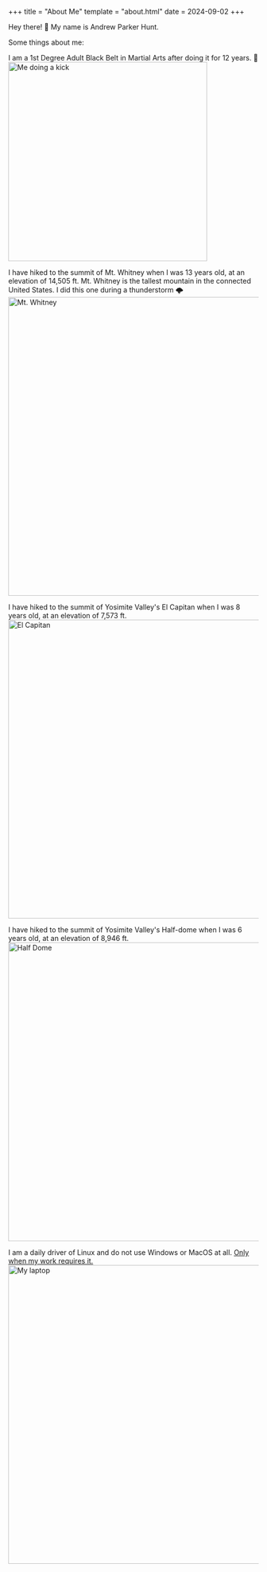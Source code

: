 +++
title = "About Me"
template = "about.html"
date = 2024-09-02
+++

Hey there! 👋 My name is <span class="bolded">Andrew Parker Hunt</span>.


Some things about me:

I am a 1st Degree Adult Black Belt in Martial Arts after doing it for 12 years. 🥋
<img height=400 src="/images/🥋.jpg" alt="Me doing a kick">

I have hiked to the summit of Mt. Whitney when I was 13 years old, at an elevation of 14,505 ft. Mt. Whitney is the tallest mountain in the connected United States. I did this one during a thunderstorm 🌩️
<a href="https://en.wikipedia.org/wiki/Mount_Whitney" target="_blank" title="Wikipedia"><img width=600 src="https://www.worldatlas.com/upload/1a/b6/d5/shutterstock-1183484947.jpg" alt="Mt. Whitney"></a>

I have hiked to the summit of Yosimite Valley's El Capitan when I was 8 years old, at an elevation of 7,573 ft.
<a href="https://en.wikipedia.org/wiki/El_Capitan" target="_blank" title="Wikipedia"><img width=600 src="https://imgs.search.brave.com/pjkTQWT0UXmpQHAI3LlF9DHPdwlK6p5YI0p7crIP7jU/rs:fit:860:0:0:0/g:ce/aHR0cHM6Ly9tZWRp/YS5pc3RvY2twaG90/by5jb20vaWQvNTA4/MDU1ODc4L3Bob3Rv/L3R1bm5lbC12aWV3/LXdpdGgtZWwtY2Fw/aXRhbi1hbmQtaGFs/Zi1kb21lLmpwZz9z/PTYxMng2MTImdz0w/Jms9MjAmYz0xQ1lF/QmhWUFlMTS1BT25k/R3h4czBrSVdqUmNZ/eUZTNkZSR2c0LXhv/ZlIwPQ" alt="El Capitan"></a>

I have hiked to the summit of Yosimite Valley's Half-dome when I was 6 years old, at an elevation of 8,946 ft.
<a href="https://en.wikipedia.org/wiki/Half_Dome" target="_blank" title="Wikipedia"><img width=600 src="https://assets.goaaa.com/image/upload/w_auto,q_auto:best,f_auto/v1647564823/singularity-migrated-images/half-dome-yosemite-via-magazine.jpg.jpg" alt="Half Dome"></a>

I am a daily driver of Linux and do not use Windows or MacOS at all. <u>Only when my work requires it.</u>
<img width=600 src="/images/💻.jpg" alt="My laptop">
